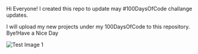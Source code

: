 Hi Everyone!
I created this repo to update may #100DaysOfCode challange updates.

I will upload my new projects under my 100DaysOfCode to this repository.
Bye!Have a Nice Day

![Test Image 1](https://wallpapers.io/photo/9312-mountain-range-landscape-wallpaper)
